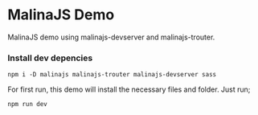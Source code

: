 # MalinaJS Demo #
MalinaJS demo using malinajs-devserver and malinajs-trouter. 
### Install dev depencies ###
```
npm i -D malinajs malinajs-trouter malinajs-devserver sass
```
For first run, this demo will install the necessary files and folder. Just run;
```
npm run dev
```




